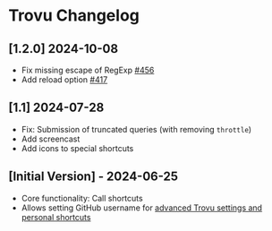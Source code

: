# Trovu Changelog

## [1.2.0] 2024-10-08

- Fix missing escape of RegExp [#456](https://github.com/trovu/trovu/issues/456)
- Add reload option [#417](https://github.com/trovu/trovu/issues/417)

## [1.1] 2024-07-28

- Fix: Submission of truncated queries (with removing `throttle`)
- Add screencast
- Add icons to special shortcuts

## [Initial Version] - 2024-06-25

- Core functionality: Call shortcuts
- Allows setting GitHub username for [advanced Trovu settings and personal shortcuts](https://trovu.net/docs/users/advanced/)
